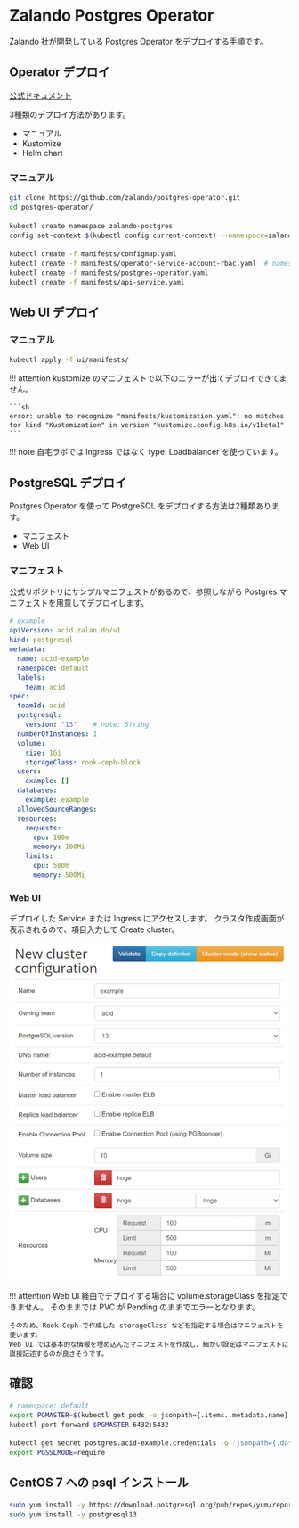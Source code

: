 # Zalando Postgres Operator

Zalando 社が開発している Postgres Operator をデプロイする手順です。

## Operator デプロイ

[公式ドキュメント](https://github.com/zalando/postgres-operator/blob/v1.6.0/docs/quickstart.md#deployment-options)

3種類のデプロイ方法があります。

- マニュアル
- Kustomize
- Helm chart

### マニュアル

```sh
git clone https://github.com/zalando/postgres-operator.git
cd postgres-operator/

kubectl create namespace zalando-postgres
config set-context $(kubectl config current-context) --namespace=zalando-postgres

kubectl create -f manifests/configmap.yaml
kubectl create -f manifests/operator-service-account-rbac.yaml  # namespace: defualt のものがあるので注意
kubectl create -f manifests/postgres-operator.yaml
kubectl create -f manifests/api-service.yaml
```

## Web UI デプロイ

### マニュアル

```sh
kubectl apply -f ui/manifests/
```

!!! attention
    kustomize のマニフェストで以下のエラーが出てデプロイできてません。

    ```sh    
    error: unable to recognize "manifests/kustomization.yaml": no matches for kind "Kustomization" in version "kustomize.config.k8s.io/v1beta1"
    ```

!!! note
    自宅ラボでは Ingress ではなく type: Loadbalancer を使っています。

## PostgreSQL デプロイ

Postgres Operator を使って PostgreSQL をデプロイする方法は2種類あります。

- マニフェスト
- Web UI

### マニフェスト

公式リポジトリにサンプルマニフェストがあるので、参照しながら Postgres マニフェストを用意してデプロイします。

```yaml
# example
apiVersion: acid.zalan.do/v1
kind: postgresql
metadata:
  name: acid-example
  namespace: default
  labels:
    team: acid
spec:
  teamId: acid
  postgresql:
    version: "13"    # note: String
  numberOfInstances: 1
  volume:
    size: 1Gi
    storageClass: rook-ceph-block
  users:
    example: []
  databases:
    example: example
  allowedSourceRanges:
  resources:
    requests:
      cpu: 100m
      memory: 100Mi
    limits:
      cpu: 500m
      memory: 500Mi
```

### Web UI

デプロイした Service または Ingress にアクセスします。
クラスタ作成画面が表示されるので、項目入力して Create cluster。

![zalando-postgres-operator-webui-create](../images/zalando-postgres-operator-webui-create.png)

!!! attention
    Web UI 経由でデプロイする場合に volume.storageClass を指定できません。
    そのままでは PVC が Pending のままでエラーとなります。

    そのため、Rook Ceph で作成した storageClass などを指定する場合はマニフェストを使います。
    Web UI では基本的な情報を埋め込んだマニフェストを作成し、細かい設定はマニフェストに直接記述するのが良さそうです。

## 確認

```sh
# namespace: default
export PGMASTER=$(kubectl get pods -o jsonpath={.items..metadata.name} -l application=spilo)
kubectl port-forward $PGMASTER 6432:5432

kubectl get secret postgres.acid-example.credentials -o 'jsonpath={.data.password}' | base64 -d
export PGSSLMODE=require
```

## CentOS 7 への psql インストール

```sh
sudo yum install -y https://download.postgresql.org/pub/repos/yum/reporpms/EL-7-x86_64/pgdg-redhat-repo-latest.noarch.rpm
sudo yum install -y postgresql13
```
